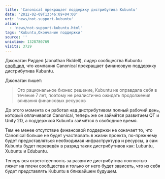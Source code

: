 ```yaml
---
title: 'Canonical прекращает поддержку дистрибутива Kubuntu'
date: '2012-02-09T13:46:09+04:00'
uri: 'news/not-support-kubuntu'
alias: 
  - 'news/not-support-kubuntu.html'
tags: 'Kubuntu,Окончание поддержки'
source: ''
unixtime: 1328780769
visits: 3729
---
```

Джонатан Риддел (Jonathan Riddell), лидер сообщества Kubuntu [сообщил,](http://blogs.kde.org/node/4531) что компания Canonical прекращает финансовую поддержку дистрибутива Kubuntu.

Джонатан пишет:

> Это рациональное бизнес решение, Kubuntu не оправдала себя в течение 7 лет, поэтому не реалистично ожидать продолжения вливания финансовых ресурсов

До этого момента он работал над дистрибутивом полный рабочий день, который оплачивался Canonical, теперь же он займётся развитием QT и Unity 2D, а поддержкой Kubuntu займётся в свободное время.

Тем не менее отсутствие финансовой поддержки не означает то, что Canonical больше не будет участвовать в жизни проекта, по-прежнему будет предоставляться необходимая инфраструктура и ресурсы, а сам Kubuntu будет переведён в разряд таких дистрибутивов как: Lubuntu, Xubuntu и Edubuntu.

Теперь вся ответственность за развитие дистрибутива полностью ляжет на плечи сообщества и только от него будет зависеть, что из себя будет представлять Kubuntu в ближайшем будущем.

